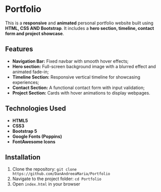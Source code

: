 # Portfolio #

This is a **responsive** and **animated** personal portfolio website built using **HTML, CSS AND Bootstrap**. It includes a **hero section, timeline, contact form and project showcase**.

## Features
* **Navigation Bar:** Fixed navbar with smooth hover effects;
* **Hero section:** Full-screen background image with a blurred effect and animated fade-in;
* **Timeline Section:** Responsive vertical timeline for showcasing experiences;
* **Contact Section:** A functional contact form with input validation;
* **Project Section:** Cards with hover animations to display webpages.

## Technologies Used

* **HTML5**
* **CSS3**
* **Bootstrap 5**
* **Google Fonts (Poppins)**
* **FontAwesome Icons**

## Installation 

1. Clone the repository: ```git clone https://github.com/DanAndreeaMaria/Portfolio```
2. Navigate to the project folder: ```cd Portfolio```
3. Open ```index.html``` in your browser


